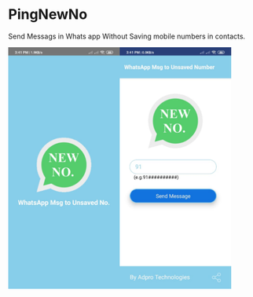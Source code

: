 # PingNewNo
Send Messags in Whats app Without Saving mobile numbers in contacts.


<img src="src/ScreenShots/Screen1.jpeg" alt="Screenshot1" width="45%" margin=5/><img src="src/ScreenShots/Screen2.jpeg" alt="Screenshot1" width="45%" margin=5/>



